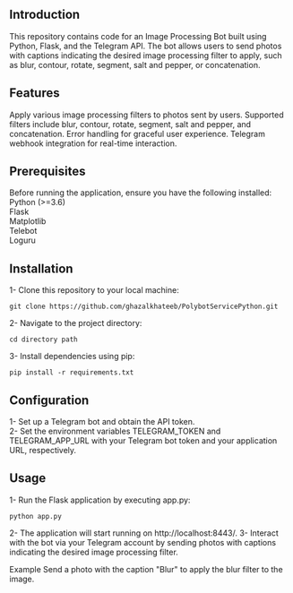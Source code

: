 ## Introduction
This repository contains code for an Image Processing Bot built using Python, Flask, and the Telegram API. The bot allows users to send photos with captions indicating the desired image processing filter to apply, such as blur, contour, rotate, segment, salt and pepper, or concatenation.

## Features
Apply various image processing filters to photos sent by users.
Supported filters include blur, contour, rotate, segment, salt and pepper, and concatenation.
Error handling for graceful user experience.
Telegram webhook integration for real-time interaction.

## Prerequisites
Before running the application, ensure you have the following installed:  <br />
Python (>=3.6)  <br />
Flask  <br />
Matplotlib  <br />
Telebot  <br />
Loguru  <br />

## Installation
1- Clone this repository to your local machine: <br />
```
git clone https://github.com/ghazalkhateeb/PolybotServicePython.git
```
2- Navigate to the project directory: <br />
```
cd directory path
```
3- Install dependencies using pip: <br />
```
pip install -r requirements.txt
```
## Configuration <br />
1- Set up a Telegram bot and obtain the API token. <br />
2- Set the environment variables TELEGRAM_TOKEN and TELEGRAM_APP_URL with your Telegram bot token and your application URL, respectively. <br /> 

## Usage  <br />
1- Run the Flask application by executing app.py: 
```
python app.py
```
2- The application will start running on http://localhost:8443/.
3- Interact with the bot via your Telegram account by sending photos with captions indicating the desired image processing filter.

Example
Send a photo with the caption "Blur" to apply the blur filter to the image.





